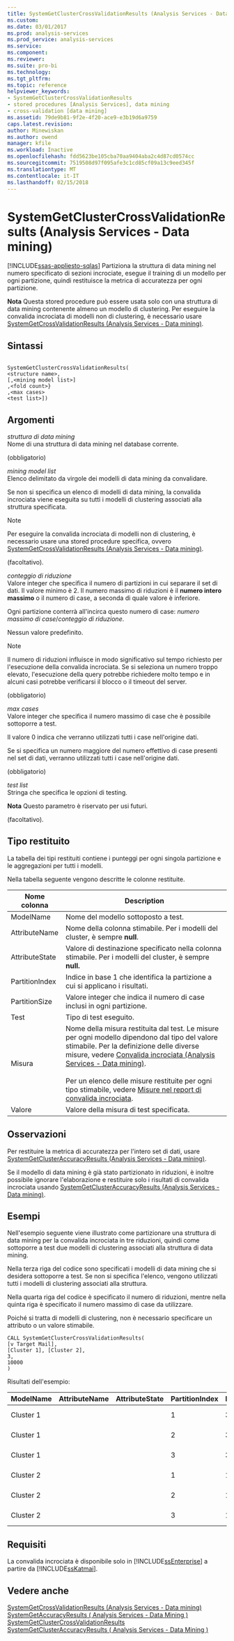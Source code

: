 ```yaml
---
title: SystemGetClusterCrossValidationResults (Analysis Services - Data Mining) | Documenti Microsoft
ms.custom: 
ms.date: 03/01/2017
ms.prod: analysis-services
ms.prod_service: analysis-services
ms.service: 
ms.component: 
ms.reviewer: 
ms.suite: pro-bi
ms.technology: 
ms.tgt_pltfrm: 
ms.topic: reference
helpviewer_keywords:
- SystemGetClusterCrossValidationResults
- stored procedures [Analysis Services], data mining
- cross-validation [data mining]
ms.assetid: 79de9b81-9f2e-4f20-ace9-e3b19d6a9759
caps.latest.revision: 
author: Minewiskan
ms.author: owend
manager: kfile
ms.workload: Inactive
ms.openlocfilehash: fdd5623be105cba70aa9404aba2c4d87cd0574cc
ms.sourcegitcommit: 7519508d97f095afe3c1cd85cf09a13c9eed345f
ms.translationtype: MT
ms.contentlocale: it-IT
ms.lasthandoff: 02/15/2018
---
```

# <a name="systemgetclustercrossvalidationresults-analysis-services---data-mining"></a>SystemGetClusterCrossValidationResults (Analysis Services - Data mining)
[!INCLUDE[ssas-appliesto-sqlas](../../includes/ssas-appliesto-sqlas.md)]
Partiziona la struttura di data mining nel numero specificato di sezioni incrociate, esegue il training di un modello per ogni partizione, quindi restituisce la metrica di accuratezza per ogni partizione.  
  
 **Nota** Questa stored procedure può essere usata solo con una struttura di data mining contenente almeno un modello di clustering. Per eseguire la convalida incrociata di modelli non di clustering, è necessario usare [SystemGetCrossValidationResults &#40;Analysis Services - Data mining&#41;](../../analysis-services/data-mining/systemgetcrossvalidationresults-analysis-services-data-mining.md).  
  
## <a name="syntax"></a>Sintassi  
  
```  
  
SystemGetClusterCrossValidationResults(  
<structure name>,   
[,<mining model list>]  
,<fold count>}  
,<max cases>  
<test list>])  
```  
  
## <a name="arguments"></a>Argomenti  
 *struttura di data mining*  
 Nome di una struttura di data mining nel database corrente.  
  
 (obbligatorio)  
  
 *mining model list*  
 Elenco delimitato da virgole dei modelli di data mining da convalidare.  
  
 Se non si specifica un elenco di modelli di data mining, la convalida incrociata viene eseguita su tutti i modelli di clustering associati alla struttura specificata.  
  
> [!NOTE]  
>  Per eseguire la convalida incrociata di modelli non di clustering, è necessario usare una stored procedure specifica, ovvero [SystemGetCrossValidationResults &#40;Analysis Services - Data mining&#41;](../../analysis-services/data-mining/systemgetcrossvalidationresults-analysis-services-data-mining.md).  
  
 (facoltativo).  
  
 *conteggio di riduzione*  
 Valore integer che specifica il numero di partizioni in cui separare il set di dati. Il valore minimo è 2. Il numero massimo di riduzioni è il **numero intero massimo** o il numero di case, a seconda di quale valore è inferiore.  
  
 Ogni partizione conterrà all'incirca questo numero di case: *numero massimo di case*/*conteggio di riduzione*.  
  
 Nessun valore predefinito.  
  
> [!NOTE]  
>  Il numero di riduzioni influisce in modo significativo sul tempo richiesto per l'esecuzione della convalida incrociata. Se si seleziona un numero troppo elevato, l'esecuzione della query potrebbe richiedere molto tempo e in alcuni casi potrebbe verificarsi il blocco o il timeout del server.  
  
 (obbligatorio)  
  
 *max cases*  
 Valore integer che specifica il numero massimo di case che è possibile sottoporre a test.  
  
 Il valore 0 indica che verranno utilizzati tutti i case nell'origine dati.  
  
 Se si specifica un numero maggiore del numero effettivo di case presenti nel set di dati, verranno utilizzati tutti i case nell'origine dati.  
  
 (obbligatorio)  
  
 *test list*  
 Stringa che specifica le opzioni di testing.  
  
 **Nota** Questo parametro è riservato per usi futuri.  
  
 (facoltativo).  
  
## <a name="return-type"></a>Tipo restituito  
 La tabella dei tipi restituiti contiene i punteggi per ogni singola partizione e le aggregazioni per tutti i modelli.  
  
 Nella tabella seguente vengono descritte le colonne restituite.  
  
|Nome colonna|Description|  
|-----------------|-----------------|  
|ModelName|Nome del modello sottoposto a test.|  
|AttributeName|Nome della colonna stimabile. Per i modelli del cluster, è sempre **null**.|  
|AttributeState|Valore di destinazione specificato nella colonna stimabile. Per i modelli del cluster, è sempre **null.**|  
|PartitionIndex|Indice in base 1 che identifica la partizione a cui si applicano i risultati.|  
|PartitionSize|Valore integer che indica il numero di case inclusi in ogni partizione.|  
|Test|Tipo di test eseguito.|  
|Misura|Nome della misura restituita dal test. Le misure per ogni modello dipendono dal tipo del valore stimabile. Per la definizione delle diverse misure, vedere [Convalida incrociata &#40;Analysis Services - Data mining&#41;](../../analysis-services/data-mining/cross-validation-analysis-services-data-mining.md).<br /><br /> Per un elenco delle misure restituite per ogni tipo stimabile, vedere [Misure nel report di convalida incrociata](../../analysis-services/data-mining/measures-in-the-cross-validation-report.md).|  
|Valore|Valore della misura di test specificata.|  
  
## <a name="remarks"></a>Osservazioni  
 Per restituire la metrica di accuratezza per l'intero set di dati, usare [SystemGetClusterAccuracyResults &#40;Analysis Services - Data mining&#41;](../../analysis-services/data-mining/systemgetclusteraccuracyresults-analysis-services-data-mining.md).  
  
 Se il modello di data mining è già stato partizionato in riduzioni, è inoltre possibile ignorare l'elaborazione e restituire solo i risultati di convalida incrociata usando [SystemGetClusterAccuracyResults &#40;Analysis Services - Data mining&#41;](../../analysis-services/data-mining/systemgetclusteraccuracyresults-analysis-services-data-mining.md).  
  
## <a name="examples"></a>Esempi  
 Nell'esempio seguente viene illustrato come partizionare una struttura di data mining per la convalida incrociata in tre riduzioni, quindi come sottoporre a test due modelli di clustering associati alla struttura di data mining.  
  
 Nella terza riga del codice sono specificati i modelli di data mining che si desidera sottoporre a test. Se non si specifica l'elenco, vengono utilizzati tutti i modelli di clustering associati alla struttura.  
  
 Nella quarta riga del codice è specificato il numero di riduzioni, mentre nella quinta riga è specificato il numero massimo di case da utilizzare.  
  
 Poiché si tratta di modelli di clustering, non è necessario specificare un attributo o un valore stimabile.  
  
```  
CALL SystemGetClusterCrossValidationResults(  
[v Target Mail],  
[Cluster 1], [Cluster 2],  
3,  
10000  
)  
```  
  
 Risultati dell'esempio:  
  
|ModelName|AttributeName|AttributeState|PartitionIndex|PartitionSize|Test|Misura|Valore|  
|---------------|-------------------|--------------------|--------------------|-------------------|----------|-------------|-----------|  
|Cluster 1|||1|3025|Clustering|Probabilità del case|0.930524511864121|  
|Cluster 1|||2|3025|Clustering|Probabilità del case|0.919184178430778|  
|Cluster 1|||3|3024|Clustering|Probabilità del case|0.929651120490248|  
|Cluster 2|||1|1289|Clustering|Probabilità del case|0.922789726933607|  
|Cluster 2|||2|1288|Clustering|Probabilità del case|0.934865535691068|  
|Cluster 2|||3|1288|Clustering|Probabilità del case|0.924724595688798|  
  
## <a name="requirements"></a>Requisiti  
 La convalida incrociata è disponibile solo in [!INCLUDE[ssEnterprise](../../includes/ssenterprise-md.md)] a partire da [!INCLUDE[ssKatmai](../../includes/sskatmai-md.md)].  
  
## <a name="see-also"></a>Vedere anche  
 [SystemGetCrossValidationResults &#40;Analysis Services - Data mining&#41;](../../analysis-services/data-mining/systemgetcrossvalidationresults-analysis-services-data-mining.md)   
 [SystemGetAccuracyResults &#40; Analysis Services - Data Mining &#41;](../../analysis-services/data-mining/systemgetaccuracyresults-analysis-services-data-mining.md)   
 [SystemGetClusterCrossValidationResults](../../analysis-services/data-mining/systemgetclustercrossvalidationresults-analysis-services-data-mining.md)   
 [SystemGetClusterAccuracyResults &#40; Analysis Services - Data Mining &#41;](../../analysis-services/data-mining/systemgetclusteraccuracyresults-analysis-services-data-mining.md)  
  
  
